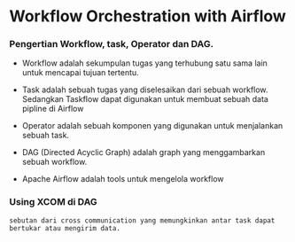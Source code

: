 # Workflow Orchestration with Airflow

### Pengertian Workflow, task, Operator dan DAG.

- Workflow adalah sekumpulan tugas yang terhubung satu sama lain untuk mencapai tujuan tertentu. 

- Task adalah sebuah tugas yang diselesaikan dari sebuah workflow. Sedangkan Taskflow dapat digunakan untuk membuat sebuah data pipline di Airflow 

- Operator adalah sebuah komponen yang digunakan untuk menjalankan sebuah task. 

- DAG (Directed Acyclic Graph) adalah graph yang menggambarkan sebuah workflow.

- Apache Airflow adalah tools untuk mengelola workflow

### Using XCOM di DAG

    sebutan dari cross communication yang memungkinkan antar task dapat bertukar atau mengirim data.